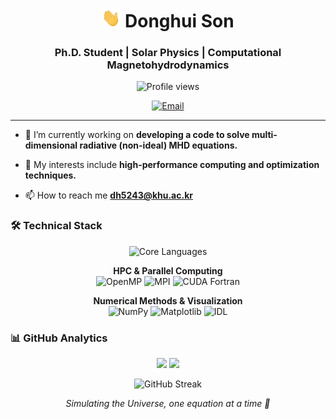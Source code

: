 <h1 align="center">
  <img src="https://raw.githubusercontent.com/ABSphreak/ABSphreak/master/gifs/Hi.gif" width="30px" height="30px">
  Donghui Son
</h1>

<h3 align="center">Ph.D. Student | Solar Physics | Computational Magnetohydrodynamics</h3>

<p align="center">
  <img src="https://komarev.com/ghpvc/?username=donghuison&label=Profile%20views&color=0e75b6&style=flat" alt="Profile views" />
</p>

<div align="center">
  <a href="mailto:dh5243@khu.ac.kr">
    <img src="https://img.shields.io/badge/Email-D14836?style=for-the-badge&logo=gmail&logoColor=white" alt="Email" />
  </a>
</div>

---

- 🔭 I’m currently working on **developing a code to solve multi-dimensional radiative (non-ideal) MHD equations.**

- 💬 My interests include **high-performance computing and optimization techniques.**

- 📫 How to reach me **dh5243@khu.ac.kr**

### 🛠️ Technical Stack

<p align="center">
  <img src="https://skillicons.dev/icons?i=fortran,c,python,linux" height="40" alt="Core Languages" />
</p>

<p align="center">
  <strong>HPC & Parallel Computing</strong><br>
  <img src="https://img.shields.io/badge/OpenMP-5.2-blue?style=flat-square&logo=openmp" alt="OpenMP" />
  <img src="https://img.shields.io/badge/MPI-3.1-green?style=flat-square" alt="MPI" />
  <img src="https://img.shields.io/badge/CUDA_Fortran-11.0-76B900?style=flat-square&logo=nvidia" alt="CUDA Fortran" />
</p>

<p align="center">
  <strong>Numerical Methods & Visualization</strong><br>
  <img src="https://img.shields.io/badge/NumPy-013243?style=flat-square&logo=numpy" alt="NumPy" />
  <img src="https://img.shields.io/badge/Matplotlib-11557c?style=flat-square" alt="Matplotlib" />
  <img src="https://img.shields.io/badge/IDL-Interactive_Data_Language-orange?style=flat-square" alt="IDL" />
</p>


### 📊 GitHub Analytics

<p align="center">
  <img height="180em" src="https://github-readme-stats.vercel.app/api?username=donghuison&show_icons=true&theme=tokyonight&include_all_commits=true&count_private=true"/>
  <img height="180em" src="https://github-readme-stats.vercel.app/api/top-langs/?username=donghuison&layout=compact&langs_count=8&theme=tokyonight"/>
</p>

<p align="center">
  <img src="https://github-readme-streak-stats.herokuapp.com/?user=donghuison&theme=tokyonight" alt="GitHub Streak" />
</p>

<p align="center">
  <i>Simulating the Universe, one equation at a time 🌌</i>
</p>
